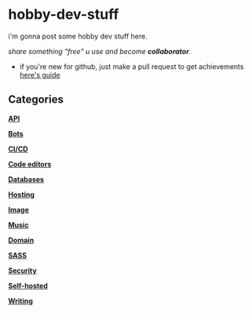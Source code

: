 # hobby-dev-stuff

i'm gonna post some hobby dev stuff here.

*share something "free" u use and become **collaborator**.*
* if you're new for github, just make a pull request to get achievements [here's guide](https://docs.github.com/en/pull-requests/collaborating-with-pull-requests/proposing-changes-to-your-work-with-pull-requests/creating-a-pull-request)

## Categories

 **[API](stuff/API.md)**

 **[Bots](stuff/Bots.md)**

 **[CI/CD](stuff/CICD.md)**

 **[Code editors](stuff/Code.md)**

 **[Databases](stuff/DB.md)**

 **[Hosting](stuff/Hosting.md)**

 **[Image](stuff/Image.md)**

 **[Music](stuff/Music.md)**

 **[Domain](stuff/Domain.md)**

 **[SASS](stuff/SASS.md)**

 **[Security](stuff/Security.md)**

 **[Self-hosted](stuff/SelfHosted.md)**

 **[Writing](stuff/Writing.md)**

